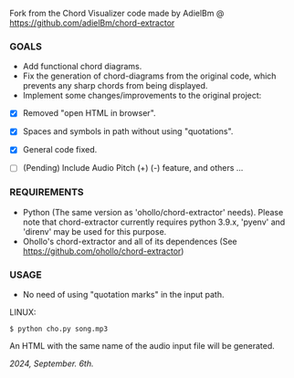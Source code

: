 Fork from the Chord Visualizer code made by AdielBm @ https://github.com/adielBm/chord-extractor

### GOALS
- Add functional chord diagrams.
- Fix the generation of chord-diagrams from the original code, which prevents any sharp chords from being displayed.
- Implement some changes/improvements to the original project:
-   [x]  Removed "open HTML in browser".
-   [x]  Spaces and symbols in path without using "quotations".
-   [x]  General code fixed.
-   [ ]  (Pending) Include Audio Pitch (+) (-) feature, and others ...

  
### REQUIREMENTS

- Python (The same version as 'ohollo/chord-extractor' needs).
Please note that chord-extractor currently requires python 3.9.x, 'pyenv' and 'direnv' may be used for this purpose.
- Ohollo's chord-extractor and all of its dependences (See https://github.com/ohollo/chord-extractor)


### USAGE

* No need of using "quotation marks" in the input path.

LINUX:
```
$ python cho.py song.mp3
```

An HTML with the same name of the audio input file will be generated.


_2024, September. 6th._
